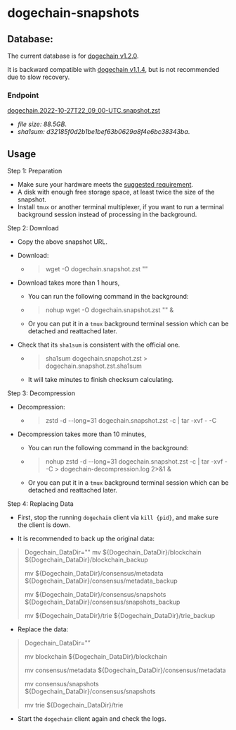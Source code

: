 # dogechain-snapshots

## Database:

The current database is for [dogechain v1.2.0](https://github.com/dogechain-lab/dogechain/releases/tag/v1.2.0).

It is backward compatible with [dogechain v1.1.4](https://github.com/dogechain-lab/dogechain/releases/tag/v1.1.4), but is not recommended due to slow recovery.

### Endpoint

[dogechain.2022-10-27T22_09_00-UTC.snapshot.zst](http://snapshots.dogechain.dog/dogechain.2022-10-27T22_09_00-UTC.snapshot.zst)

* *file size: 88.5GB*.
* *sha1sum: d32185f0d2b1be1bef63b0629a8f4e6bc38343ba*.

## Usage 

Step 1: Preparation
- Make sure your hardware meets the [suggested requirement](https://docs.dogechain.dog/docs/get-started/full-node-deployment).
- A disk with enough free storage space, at least twice the size of the snapshot.
- Install `tmux` or another terminal multiplexer, if you want to run a terminal background session instead of processing in the background.

Step 2: Download
- Copy the above snapshot URL.
- Download: 
    - > wget -O dogechain.snapshot.zst "<paste snapshot URL here>"

- Download takes more than 1 hours,
    - You can run the following command in the background: 
    - > nohup wget -O dogechain.snapshot.zst "<paste snapshot URL here>" &
    - Or you can put it in a `tmux` background terminal session which can be detached and reattached later.
- Check that its `sha1sum` is consistent with the official one.
    - > sha1sum dogechain.snapshot.zst > dogechain.snapshot.zst.sha1sum
    - It will take minutes to finish checksum calculating.


Step 3: Decompression

- Decompression:

    -  > zstd -d --long=31 dogechain.snapshot.zst -c | tar -xvf - -C <paste your target dir here>
- Decompression takes more than 10 minutes,

    - You can run the following command in the background: 
    - > nohup zstd -d --long=31 dogechain.snapshot.zst -c | tar -xvf - -C <paste your target dir here>  > dogechain-decompression.log 2>&1 &
    - Or you can put it in a `tmux` background terminal session which can be detached and reattached later.

Step 4: Replacing Data

- First, stop the running `dogechain` client via `kill {pid}`, and make sure the client is down.

- It is recommended to back up the original data:

> Dogechain_DataDir="<paste your dogechain data dir here>"
> mv ${Dogechain_DataDir}/blockchain ${Dogechain_DataDir}/blockchain_backup
>
> mv ${Dogechain_DataDir}/consensus/metadata ${Dogechain_DataDir}/consensus/metadata_backup
>
> mv ${Dogechain_DataDir}/consensus/snapshots ${Dogechain_DataDir}/consensus/snapshots_backup
>
> mv ${Dogechain_DataDir}/trie ${Dogechain_DataDir}/trie_backup

- Replace the data:

> Dogechain_DataDir="<paste your dogechain data dir here>”
>
> mv blockchain ${Dogechain_DataDir}/blockchain
>
> mv consensus/metadata ${Dogechain_DataDir}/consensus/metadata
>
> mv consensus/snapshots ${Dogechain_DataDir}/consensus/snapshots
>
> mv trie ${Dogechain_DataDir}/trie

- Start the `dogechain` client again and check the logs.
